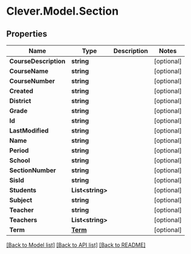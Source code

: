 # Clever.Model.Section
## Properties

Name | Type | Description | Notes
------------ | ------------- | ------------- | -------------
**CourseDescription** | **string** |  | [optional] 
**CourseName** | **string** |  | [optional] 
**CourseNumber** | **string** |  | [optional] 
**Created** | **string** |  | [optional] 
**District** | **string** |  | [optional] 
**Grade** | **string** |  | [optional] 
**Id** | **string** |  | [optional] 
**LastModified** | **string** |  | [optional] 
**Name** | **string** |  | [optional] 
**Period** | **string** |  | [optional] 
**School** | **string** |  | [optional] 
**SectionNumber** | **string** |  | [optional] 
**SisId** | **string** |  | [optional] 
**Students** | **List&lt;string&gt;** |  | [optional] 
**Subject** | **string** |  | [optional] 
**Teacher** | **string** |  | [optional] 
**Teachers** | **List&lt;string&gt;** |  | [optional] 
**Term** | [**Term**](Term.md) |  | [optional] 

[[Back to Model list]](../README.md#documentation-for-models) [[Back to API list]](../README.md#documentation-for-api-endpoints) [[Back to README]](../README.md)

